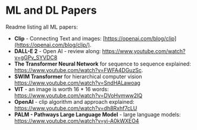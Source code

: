 # ML and DL Papers
Readme listing all ML papers:

- **Clip** - Connecting Text and images: [https://openai.com/blog/clip](https://openai.com/blog/clip/).
- **DALL-E 2** - Open AI - review along: https://www.youtube.com/watch?v=gGPv_SYVDC8
- **The Transformer Neural Network** for sequence to sequence explained: https://www.youtube.com/watch?v=FWFA4DGuzSc.
- **SWIM Transformer** for hierarchical computer vision https://www.youtube.com/watch?v=SndHALawoag
- **VIT** - an image is worth 16 * 16 words: https://www.youtube.com/watch?v=DVoHvmww2lQ
- **OpenAI** - clip algorithm and approach explained: https://www.youtube.com/watch?v=dh8Rxhf7cLU
- **PALM - Pathways Large Language Model** - large language models: https://www.youtube.com/watch?v=yi-A0kWXEO4
